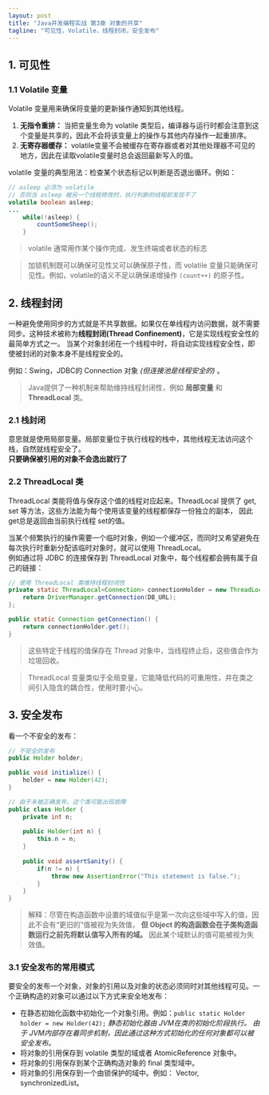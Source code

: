 ```yaml
---
layout: post
title: "Java并发编程实战 第3章 对象的共享"
tagline: "可见性，Volatile，线程封闭，安全发布"
---
```


## 1. 可见性

### 1.1 Volatile 变量

Volatile 变量用来确保将变量的更新操作通知到其他线程。  
1. **无指令重排：** 当把变量生命为 volatile 类型后，编译器与运行时都会注意到这个变量是共享的，因此不会将该变量上的操作与其他内存操作一起重排序。
2. **无寄存器缓存：** volatile变量不会被缓存在寄存器或者对其他处理器不可见的地方，因此在读取volatile变量时总会返回最新写入的值。

volatile 变量的典型用法：检查某个状态标记以判断是否退出循环。例如：
```java
// asleep 必须为 volatile
// 否则当 asleep 被另一个线程修改时，执行判断的线程却发现不了
volatile boolean asleep;
...
    while(!asleep) {
        countSomeSheep();
    }
```

> volatile 通常用作某个操作完成、发生终端或者状态的标志

> 加锁机制既可以确保可见性又可以确保原子性，而 volatile 变量只能确保可见性。例如，volatile的语义不足以确保递增操作 `(count++)` 的原子性。

## 2. 线程封闭

一种避免使用同步的方式就是不共享数据。如果仅在单线程内访问数据，就不需要同步。这种技术被称为**线程封闭(Thread Confinement)**，它是实现线程安全性的最简单方式之一。
当某个对象封闭在一个线程中时，将自动实现线程安全性，即使被封闭的对象本身不是线程安全的。  

例如：Swing，JDBC的 Connection 对象 *(但连接池是线程安全的)* 。

> Java提供了一种机制来帮助维持线程封闭性，例如 **局部变量** 和 **ThreadLocal** 类。

### 2.1 栈封闭

意思就是使用局部变量。局部变量位于执行线程的栈中，其他线程无法访问这个栈，自然就线程安全了。  
**只要确保被引用的对象不会逸出就行了**

### 2.2 ThreadLocal 类

ThreadLocal 类能将值与保存这个值的线程对应起来。ThreadLocal 提供了 get, set 等方法，这些方法能为每个使用该变量的线程都保存一份独立的副本，
因此 get总是返回由当前执行线程 set的值。

当某个频繁执行的操作需要一个临时对象，例如一个缓冲区，而同时又希望避免在每次执行时重新分配该临时对象时，就可以使用 ThreadLocal。  
例如通过将 JDBC 的连接保存到 ThreadLocal 对象中，每个线程都会拥有属于自己的链接：

```java
// 使用 ThreadLocal 类维持线程封闭性
private static ThreadLocal<Connection> connectionHolder = new ThreadLocal<Connection>() {
    return DriverManager.getConnection(DB_URL);
};

public static Connection getConnection() {
    return connectionHolder.get();
}
```

> 这些特定于线程的值保存在 Thread 对象中，当线程终止后，这些值会作为垃圾回收。

> ThreadLocal 变量类似于全局变量，它能降低代码的可重用性，并在类之间引入隐含的耦合性，使用时要小心。

## 3. 安全发布

看一个不安全的发布：
```java
// 不安全的发布
public Holder holder;

public void initialize() {
    holder = new Holder(42);
}

// 由于未被正确发布，这个类可能出现故障
public class Holder {
    private int n;
    
    public Holder(int n) {
        this.n = n;
    }
    
    public void assertSanity() {
        if(n != n) {
            throw new AssertionError("This statement is false.");
        }
    }   
}
```

> 解释：尽管在构造函数中设置的域值似乎是第一次向这些域中写入的值，因此不会有“更旧的”值被视为失效值，
> **但 Object 的构造函数会在子类构造函数运行之前先将默认值写入所有的域。** 因此某个域默认的值可能被视为失效值。

### 3.1 安全发布的常用模式

要安全的发布一个对象，对象的引用以及对象的状态必须同时对其他线程可见。一个正确构造的对象可以通过以下方式来安全地发布：
* 在静态初始化函数中初始化一个对象引用。例如：`public static Holder holder = new Holder(42);` *静态初始化器由 JVM在类的初始化阶段执行。
由于 JVM内部存在着同步机制，因此通过这种方式初始化的任何对象都可以被安全发布。*
* 将对象的引用保存到 volatile 类型的域或者 AtomicReference 对象中。
* 将对象的引用保存到某个正确构造对象的 final 类型域中。
* 将对象的引用保存到一个由锁保护的域中。例如： Vector, synchronizedList。

